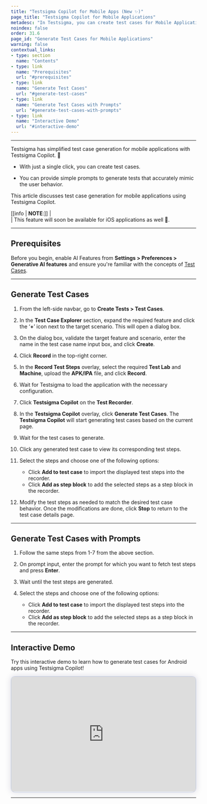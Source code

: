 ```yaml
---
title: "Testsigma Copilot for Mobile Apps (New ✨)"
page_title: "Testsigma Copilot for Mobile Applications"
metadesc: "In Testsigma, you can create test cases for Mobile Applications using Testsigma Copilot | Learn how to create test cases for Mobile Applications using GenAI capabilities"
noindex: false
order: 31.6
page_id: "Generate Test Cases for Mobile Applications"
warning: false
contextual_links:
- type: section
  name: "Contents"
- type: link
  name: "Prerequisites"
  url: "#prerequisites"
- type: link
  name: "Generate Test Cases"
  url: "#generate-test-cases"
- type: link
  name: "Generate Test Cases with Prompts"
  url: "#generate-test-cases-with-prompts"
- type: link
  name: "Interactive Demo"
  url: "#interactive-demo"
---
```



---



Testsigma has simplified test case generation for mobile applications with Testsigma Copilot. 🤖

- With just a single click, you can create test cases.  

- You can provide simple prompts to generate tests that accurately mimic the user behavior.

This article discusses test case generation for mobile applications using Testsigma Copilot.


[[info | **NOTE**:]]
| <br>
| This feature will soon be available for iOS applications as well 🚀.

---

## **Prerequisites**

Before you begin, enable AI Features from **Settings > Preferences > Generative AI features** and ensure you're familiar with the concepts of [Test Cases](https://testsigma.com/docs/test-cases/manage/add-edit-delete/).

---

## **Generate Test Cases** 

1. From the left-side navbar, go to **Create Tests > Test Cases**.

2. In the **Test Case Explorer** section, expand the required feature and click the ‘**+**’ icon next to the target scenario. This will open a dialog box.

3. On the dialog box, validate the target feature and scenario, enter the name in the test case name input box, and click **Create**.

4. Click **Record** in the top-right corner. 

5. In the **Record Test Steps** overlay, select the required **Test Lab** and **Machine**, upload the **APK/IPA** file, and click **Record**.

6. Wait for Testsigma to load the application with the necessary configuration.

7. Click **Testsigma Copilot** on the **Test Recorder**.

8. In the **Testsigma Copilot** overlay, click **Generate Test Cases**. The **Testsigma Copilot** will start generating test cases based on the current page.

9. Wait for the test cases to generate.

10. Click any generated test case to view its corresponding test steps.

11. Select the steps and choose one of the following options:
    - Click **Add to test case** to import the displayed test steps into the recorder.
    - Click **Add as step block** to add the selected steps as a step block in the recorder.

12.  Modify the test steps as needed to match the desired test case behavior. Once the modifications are done, click **Stop** to return to the test case details page.

---

## **Generate Test Cases with Prompts**

1. Follow the same steps from 1-7 from the above section.

2. On prompt input, enter the prompt for which you want to fetch test steps and press **Enter**.

3. Wait until the test steps are generated.

4. Select the steps and choose one of the following options:
    - Click **Add to test case** to import the displayed test steps into the recorder.
    - Click **Add as step block** to add the selected steps as a step block in the recorder.


---

## **Interactive Demo**

Try this interactive demo to learn how to generate test cases for Android apps using Testsigma Copilot!


<div>
  <script async src="https://js.storylane.io/js/v2/storylane.js"></script>
  <div class="sl-embed" style="position:relative;padding-bottom:calc(57.41% + 25px);width:100%;height:0;transform:scale(1)">
    <iframe loading="lazy" class="sl-demo" src="https://app.storylane.io/demo/n0pwfxil1xb7?embed=inline" name="sl-embed" allow="fullscreen" allowfullscreen style="position:absolute;top:0;left:0;width:100%!important;height:100%!important;border:1px solid rgba(63,95,172,0.35);box-shadow: 0px 0px 18px rgba(26, 19, 72, 0.15);border-radius:10px;box-sizing:border-box;"></iframe>
  </div>
</div>

---
